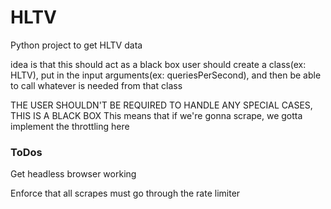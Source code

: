 # HLTV
Python project to get HLTV data

idea is that this should act as a black box
user should create a class(ex: HLTV), put in the input arguments(ex: queriesPerSecond), and then be able to call whatever is needed from that class

THE USER SHOULDN'T BE REQUIRED TO HANDLE ANY SPECIAL CASES, THIS IS A BLACK BOX
This means that if we're gonna scrape, we gotta implement the throttling here

### ToDos
Get headless browser working

Enforce that all scrapes must go through the rate limiter

